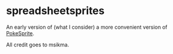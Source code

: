 # spreadsheetsprites

An early version of (what I consider) a more convenient version of [PokeSprite](https://github.com/msikma/pokesprite).

All credit goes to msikma.

